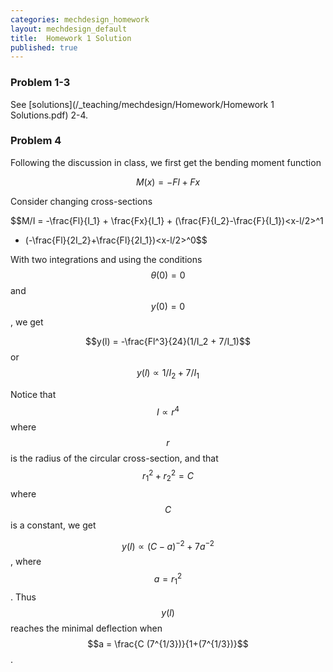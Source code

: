 ```yaml
---
categories: mechdesign_homework
layout: mechdesign_default
title:  Homework 1 Solution
published: true
---
```

<style TYPE="text/css">
code.has-jax {font: inherit; font-size: 100%; background: inherit; border: inherit;}
</style>
<script type="text/x-mathjax-config">
MathJax.Hub.Config({
    tex2jax: {
        inlineMath: [['$','$'], ['\\(','\\)']],
        skipTags: ['script', 'noscript', 'style', 'textarea', 'pre'] // removed 'code' entry
    }
});
MathJax.Hub.Queue(function() {
    var all = MathJax.Hub.getAllJax(), i;
    for(i = 0; i < all.length; i += 1) {
        all[i].SourceElement().parentNode.className += ' has-jax';
    }
});
</script>
<script type="text/javascript" async
  src="https://cdnjs.cloudflare.com/ajax/libs/mathjax/2.7.1/MathJax.js?config=TeX-AMS-MML_HTMLorMML">
</script>

### Problem 1-3

See [solutions](/_teaching/mechdesign/Homework/Homework 1 Solutions.pdf) 2-4.

### Problem 4

Following the discussion in class, we first get the bending moment function

$$M(x) = -Fl+Fx$$

Consider changing cross-sections

$$M/I = -\frac{Fl}{I_1} + \frac{Fx}{I_1} + (\frac{F}{I_2}-\frac{F}{I_1})<x-l/2>^1 
+ (-\frac{Fl}{2I_2}+\frac{Fl}{2I_1})<x-l/2>^0$$

With two integrations and using the conditions $$\theta(0) = 0$$ and $$y(0)=0$$, we get

$$y(l) = -\frac{Fl^3}{24}(1/I_2 + 7/I_1)$$ or $$y(l) \propto 1/I_2 + 7/I_1 $$

Notice that $$I \propto r^4 $$ where $$r$$ is the radius of the circular cross-section, and that
$$r_1^2 + r_2^2 = C$$ where $$C$$ is a constant, we get

$$y(l) \propto (C-a)^{-2} + 7a^{-2}$$, where $$a = r_1^2$$. Thus $$y(l)$$ reaches the minimal deflection when
$$a = \frac{C (7^{1/3})}{1+(7^{1/3})}$$.






        





